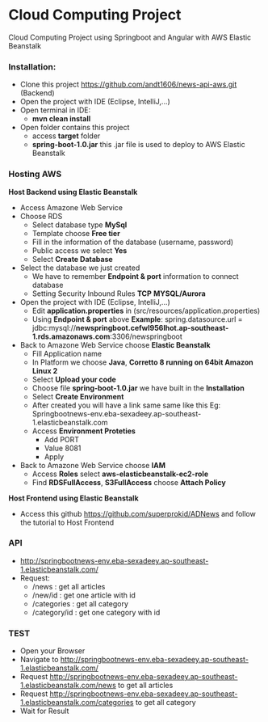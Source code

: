 # Cloud Computing Project


Cloud Computing Project using Springboot and Angular with AWS Elastic Beanstalk

### Installation:
- Clone this project https://github.com/andt1606/news-api-aws.git (Backend)
- Open the project with IDE (Eclipse, IntelliJ,...)
- Open terminal in IDE:
  - **mvn clean install**
- Open folder contains this project
  - access **target** folder
  - **spring-boot-1.0.jar** this .jar file is used to deploy to AWS Elastic Beanstalk

### Hosting AWS

**Host Backend using Elastic Beanstalk**
- Access Amazone Web Service 
- Choose RDS 
  - Select database type **MySql**
  - Template choose **Free tier**
  - Fill in the information of the database (username, password)
  - Public access we select **Yes**
  - Select **Create Database**
- Select the database we just created
  - We have to remember **Endpoint & port** information to connect database
  - Setting Security Inbound Rules **TCP** **MYSQL/Aurora**
- Open the project with IDE (Eclipse, IntelliJ,...)
  - Edit **application.properties** in (src/resources/application.properties)
  - Using **Endpoint & port** above **Example**: spring.datasource.url = jdbc:mysql://**newspringboot.cefwl956lhot.ap-southeast-1.rds.amazonaws.com**:3306/newspringboot
- Back to Amazone Web Service choose **Elastic Beanstalk**
  - Fill Application name
  - In Platform we choose **Java**, **Corretto 8 running on 64bit Amazon Linux 2**
  - Select **Upload your code**
  - Choose file **spring-boot-1.0.jar** we have built in the **Installation**
  - Select **Create Environment**
  - After created you will have a link same same like this Eg: Springbootnews-env.eba-sexadeey.ap-southeast-1.elasticbeanstalk.com
  - Access **Environment Proteties**
    - Add PORT
    - Value 8081
    - Apply
- Back to Amazone Web Service choose **IAM**
  - Access **Roles** select **aws-elasticbeanstalk-ec2-role**
  - Find **RDSFullAccess**, **S3FullAccess** choose **Attach Policy**

**Host Frontend using Elastic Beanstalk**
- Access this github https://github.com/superprokid/ADNews and follow the tutorial to Host Frontend

### API
- http://springbootnews-env.eba-sexadeey.ap-southeast-1.elasticbeanstalk.com/
- Request:
  - /news : get all articles
  - /new/id  : get one article with id 
  - /categories : get all category
  - /category/id :  get one category with id 

### TEST
- Open your Browser
- Navigate to http://springbootnews-env.eba-sexadeey.ap-southeast-1.elasticbeanstalk.com/
- Request http://springbootnews-env.eba-sexadeey.ap-southeast-1.elasticbeanstalk.com/news to get all articles
- Request http://springbootnews-env.eba-sexadeey.ap-southeast-1.elasticbeanstalk.com/categories to get all category
- Wait for Result
